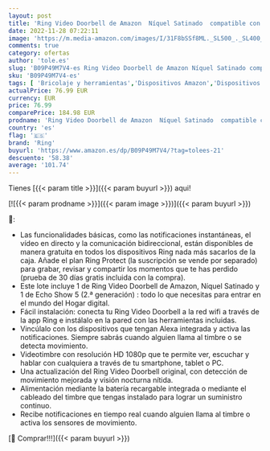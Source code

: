 ```yaml
---
layout: post
title: 'Ring Video Doorbell de Amazon  Níquel Satinado  compatible con Alexa + Echo Show 5  2.ª generación  modelo de 2021   Antracita - Kit de inicio de Hogar digital'
date: 2022-11-28 07:22:11
image: 'https://m.media-amazon.com/images/I/31F8bSSf8ML._SL500_._SL400_.jpg'
comments: true
category: ofertas
author: 'tole.es'
slug: 'B09P49M7V4-es Ring Video Doorbell de Amazon Níquel Satinado compatible...'
sku: 'B09P49M7V4-es'
tags: [ 'Bricolaje y herramientas','Dispositivos Amazon','Dispositivos Amazon y Accesorios','Instalación eléctrica','Interfonos','Prevención y seguridad','Seguridad e iluminación para hogar inteligente','Sensores de movimiento','Sistemas de seguridad para el hogar','Timbres con vídeo','Timbres y campanas','alexa','ring','🇪🇸', ]
actualPrice: 76.99 EUR
currency: EUR
price: 76.99
comparePrice: 184.98 EUR
prodname: 'Ring Video Doorbell de Amazon  Níquel Satinado  compatible con Alexa + Echo Show 5  2.ª generación  modelo de 2021   Antracita - Kit de inicio de Hogar digital'
country: 'es'
flag: '🇪🇸'
brand: 'Ring'
buyurl: 'https://www.amazon.es/dp/B09P49M7V4/?tag=tolees-21'
descuento: '58.38'
average: '101.74'
---
```


Tienes [{{< param title >}}]({{< param buyurl >}}) aqui!

[![{{< param prodname >}}]({{< param image >}})]({{< param buyurl >}})

🔎:

- Las funcionalidades básicas, como las notificaciones instantáneas, el vídeo en directo y la comunicación bidireccional, están disponibles de manera gratuita en todos los dispositivos Ring nada más sacarlos de la caja. Añade el plan Ring Protect (la suscripción se vende por separado) para grabar, revisar y compartir los momentos que te has perdido (prueba de 30 días gratis incluida con la compra).
- Este lote incluye 1 de Ring Video Doorbell de Amazon, Níquel Satinado y 1 de Echo Show 5 (2.ª generación) : todo lo que necesitas para entrar en el mundo del Hogar digital.
- Fácil instalación: conecta tu Ring Video Doorbell a la red wifi a través de la app Ring e instálalo en la pared con las herramientas incluidas.
- Vincúlalo con los dispositivos que tengan Alexa integrada y activa las notificaciones. Siempre sabrás cuando alguien llama al timbre o se detecta movimiento.
- Videotimbre con resolución HD 1080p que te permite ver, escuchar y hablar con cualquiera a través de tu smartphone, tablet o PC.
- Una actualización del Ring Video Doorbell original, con detección de movimiento mejorada y visión nocturna nítida.
- Alimentación mediante la batería recargable integrada o mediante el cableado del timbre que tengas instalado para lograr un suministro continuo.
- Recibe notificaciones en tiempo real cuando alguien llama al timbre o activa los sensores de movimiento.

[🛒 Comprar!!!]({{< param buyurl >}})
